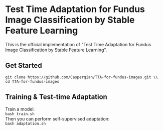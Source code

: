 # Test Time Adaptation for Fundus Image Classification by Stable Feature Learning
This is the official implementation of "Test Time Adaptation for Fundus Image Classification by Stable Feature Learning".
## Get Started
`git clone https://github.com/Casperqian/TTA-for-fundus-images.git \\
cd TTA-for-fundus-images`
## Training & Test-time Adaptation
Train a model:   
`bash train.sh`   
Then you can perform self-supervised adaptation:   
`bash adaptation.sh`   


